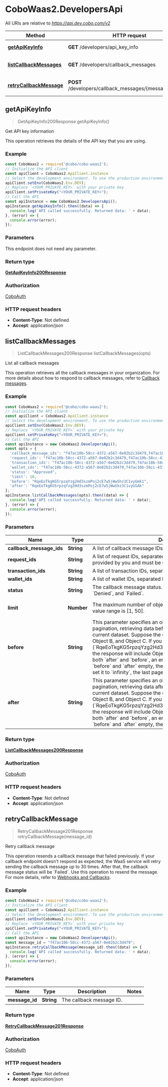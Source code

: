 # CoboWaas2.DevelopersApi

All URIs are relative to *https://api.dev.cobo.com/v2*

Method | HTTP request | Description
------------- | ------------- | -------------
[**getApiKeyInfo**](DevelopersApi.md#getApiKeyInfo) | **GET** /developers/api_key_info | Get API key information
[**listCallbackMessages**](DevelopersApi.md#listCallbackMessages) | **GET** /developers/callback_messages | List all callback messages
[**retryCallbackMessage**](DevelopersApi.md#retryCallbackMessage) | **POST** /developers/callback_messages/{message_id}/retry | Retry callback message



## getApiKeyInfo

> GetApiKeyInfo200Response getApiKeyInfo()

Get API key information

This operation retrieves the details of the API key that you are using.

### Example

```javascript
const CoboWaas2 = require('@cobo/cobo-waas2');
// Initialize the API client
const apiClient = CoboWaas2.ApiClient.instance
// Select the development environment. To use the production environment, replace `Env.DEV` with `Env.PROD`
apiClient.setEnv(CoboWaas2.Env.DEV);
// Replace `<YOUR_PRIVATE_KEY>` with your private key
apiClient.setPrivateKey("<YOUR_PRIVATE_KEY>");
// Call the API
const apiInstance = new CoboWaas2.DevelopersApi();
apiInstance.getApiKeyInfo().then((data) => {
  console.log('API called successfully. Returned data: ' + data);
}, (error) => {
  console.error(error);
});

```

### Parameters

This endpoint does not need any parameter.

### Return type

[**GetApiKeyInfo200Response**](GetApiKeyInfo200Response.md)

### Authorization

[CoboAuth](../README.md#CoboAuth)

### HTTP request headers

- **Content-Type**: Not defined
- **Accept**: application/json


## listCallbackMessages

> ListCallbackMessages200Response listCallbackMessages(opts)

List all callback messages

This operation retrieves all the callback messages in your organization.  For more details about how to respond to callback messages, refer to [Callback messages](/v2/guides/webhooks-callbacks/set-up-endpoint#callback-messages). 

### Example

```javascript
const CoboWaas2 = require('@cobo/cobo-waas2');
// Initialize the API client
const apiClient = CoboWaas2.ApiClient.instance
// Select the development environment. To use the production environment, replace `Env.DEV` with `Env.PROD`
apiClient.setEnv(CoboWaas2.Env.DEV);
// Replace `<YOUR_PRIVATE_KEY>` with your private key
apiClient.setPrivateKey("<YOUR_PRIVATE_KEY>");
// Call the API
const apiInstance = new CoboWaas2.DevelopersApi();
const opts = {
  'callback_message_ids': "f47ac10b-58cc-4372-a567-0e02b2c3d479,f47ac10b-58cc-4372-a567-0e02b2c3d479",
  'request_ids': "f47ac10b-58cc-4372-a567-0e02b2c3d479,f47ac10b-58cc-4372-a567-0e02b2c3d479",
  'transaction_ids': "f47ac10b-58cc-4372-a567-0e02b2c3d479,f47ac10b-58cc-4372-a567-0e02b2c3d479",
  'wallet_ids': "f47ac10b-58cc-4372-a567-0e02b2c3d479,f47ac10b-58cc-4372-a567-0e02b2c3d479",
  'status': "Approved",
  'limit': 10,
  'before': "RqeEoTkgKG5rpzqYzg2Hd3szmPoj2cE7w5jWwShz3C1vyGmk1",
  'after': "RqeEoTkgKG5rpzqYzg2Hd3szmPoj2cE7w5jWwShz3C1vyGSAk"
};
apiInstance.listCallbackMessages(opts).then((data) => {
  console.log('API called successfully. Returned data: ' + data);
}, (error) => {
  console.error(error);
});

```

### Parameters


Name | Type | Description  | Notes
------------- | ------------- | ------------- | -------------
 **callback_message_ids** | **String**| A list of callback message IDs, separated by commas. | [optional] 
 **request_ids** | **String**| A list of request IDs, separated by commas. The request ID is provided by you and must be unique within your organization. | [optional] 
 **transaction_ids** | **String**| A list of transaction IDs, separated by commas. | [optional] 
 **wallet_ids** | **String**| A list of wallet IDs, separated by commas. | [optional] 
 **status** | **String**| The callback message status. Possible values include &#x60;Approved&#x60;, &#x60;Denied&#x60;, and &#x60;Failed&#x60;. | [optional] 
 **limit** | **Number**| The maximum number of objects to return. For most operations, the value range is [1, 50]. | [optional] [default to 10]
 **before** | **String**| This parameter specifies an object ID as a starting point for pagination, retrieving data before the specified object relative to the current dataset.    Suppose the current data is ordered as Object A, Object B, and Object C.  If you set &#x60;before&#x60; to the ID of Object C (&#x60;RqeEoTkgKG5rpzqYzg2Hd3szmPoj2cE7w5jWwShz3C1vyGSAk&#x60;), the response will include Object B and Object A.    **Notes**:   - If you set both &#x60;after&#x60; and &#x60;before&#x60;, an error will occur. - If you leave both &#x60;before&#x60; and &#x60;after&#x60; empty, the first page of data is returned. - If you set it to &#x60;infinity&#x60;, the last page of data is returned.  | [optional] 
 **after** | **String**| This parameter specifies an object ID as a starting point for pagination, retrieving data after the specified object relative to the current dataset.    Suppose the current data is ordered as Object A, Object B, and Object C. If you set &#x60;after&#x60; to the ID of Object A (&#x60;RqeEoTkgKG5rpzqYzg2Hd3szmPoj2cE7w5jWwShz3C1vyGSAk&#x60;), the response will include Object B and Object C.    **Notes**:   - If you set both &#x60;after&#x60; and &#x60;before&#x60;, an error will occur. - If you leave both &#x60;before&#x60; and &#x60;after&#x60; empty, the first page of data is returned.  | [optional] 

### Return type

[**ListCallbackMessages200Response**](ListCallbackMessages200Response.md)

### Authorization

[CoboAuth](../README.md#CoboAuth)

### HTTP request headers

- **Content-Type**: Not defined
- **Accept**: application/json


## retryCallbackMessage

> RetryCallbackMessage201Response retryCallbackMessage(message_id)

Retry callback message

This operation resends a callback message that failed previously.  If your callback endpoint doesn&#39;t respond as expected, the WaaS service will retry sending the callback message up to 30 times. After that, the callback message status will be &#x60;Failed&#x60;. Use this operation to resend the message. For more details, refer to [Webhooks and Callbacks](/v2/guides/webhooks-callbacks/set-up-endpoint#callback-messages). 

### Example

```javascript
const CoboWaas2 = require('@cobo/cobo-waas2');
// Initialize the API client
const apiClient = CoboWaas2.ApiClient.instance
// Select the development environment. To use the production environment, replace `Env.DEV` with `Env.PROD`
apiClient.setEnv(CoboWaas2.Env.DEV);
// Replace `<YOUR_PRIVATE_KEY>` with your private key
apiClient.setPrivateKey("<YOUR_PRIVATE_KEY>");
// Call the API
const apiInstance = new CoboWaas2.DevelopersApi();
const message_id = "f47ac10b-58cc-4372-a567-0e02b2c3d479";
apiInstance.retryCallbackMessage(message_id).then((data) => {
  console.log('API called successfully. Returned data: ' + data);
}, (error) => {
  console.error(error);
});

```

### Parameters


Name | Type | Description  | Notes
------------- | ------------- | ------------- | -------------
 **message_id** | **String**| The callback message ID. | 

### Return type

[**RetryCallbackMessage201Response**](RetryCallbackMessage201Response.md)

### Authorization

[CoboAuth](../README.md#CoboAuth)

### HTTP request headers

- **Content-Type**: Not defined
- **Accept**: application/json

